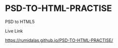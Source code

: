 
# PSD-TO-HTML-PRACTISE

PSD to HTML5 

Live Link

https://rumidalas.github.io/PSD-TO-HTML-PRACTISE/

